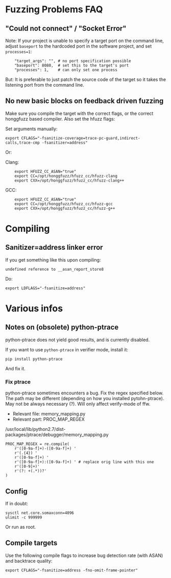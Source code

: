 # Fuzzing Problems FAQ

## "Could not connect" / "Socket Error"

Note: If your project is unable to specify a target port
on the command line, adjust `baseport` to the hardcoded port
in the software project, and set `processes=1`:

```
    "target_args": "", # no port specification possible
    "baseport": 8080,  # set this to the target's port
    "processes": 1,    # can only set one process
```

But: It is preferable to just patch the source code of the target
so it takes the listening port from the command line.


## No new basic blocks on feedback driven fuzzing

Make sure you compile the target with the correct flags,
or the correct honggfuzz based compiler. Also set the hfuzz flags:

Set arguments manually:
```
export CFLAGS="-fsanitize-coverage=trace-pc-guard,indirect-calls,trace-cmp -fsanitizer=address"
```

Or:

Clang:
```
    export HFUZZ_CC_ASAN="true"
    export CC=/opt/honggfuzz/hfuzz_cc/hfuzz-clang
    export CXX=/opt/honggfuzz/hfuzz_cc/hfuzz-clang++
```

GCC:
```
    export HFUZZ_CC_ASAN="true"
    export CC=/opt/honggfuzz/hfuzz_cc/hfuzz-gcc
    export CXX=/opt/honggfuzz/hfuzz_cc/hfuzz-g++
```


# Compiling

## Sanitizer=address linker error

If you get something like this upon compiling:
```
undefined reference to __asan_report_store8
```

Do:
```
export LDFLAGS="-fsanitize=address"
```

# Various infos

## Notes on (obsolete) python-ptrace

python-ptrace does not yield good results, and is currently disabled.

If you want to use `python-ptrace` in verifier mode, install it:
```
pip install python-ptrace
```

And fix it.

### Fix ptrace

python-ptrace sometimes encounters a bug. Fix the regex specified below.
The path may be different (depending on how you installed pytohn-ptrace).
May not be always necessary (?). Will only affect verify-mode of ffw.

* Relevant file: memory_mapping.py
* Relevant part: PROC_MAP_REGEX

/usr/local/lib/python2.7/dist-packages/ptrace/debugger/memory_mapping.py
```
PROC_MAP_REGEX = re.compile(
    r'([0-9a-f]+)-([0-9a-f]+) '
    r'(.{4}) '
    r'([0-9a-f]+) '
    r'([0-9a-f]+):([0-9a-f]+) ' # replace orig line with this one
    r'([0-9]+)'
    r'(?: +(.*))?'
)
```


## Config

If in doubt:

```
sysctl net.core.somaxconn=4096
ulimit -c 999999
```

Or run as root.

## Compile targets

Use the following compile flags to increase bug detection rate
(with ASAN) and backtrace quality:
```
export CFLAGS="-fsanitize=address -fno-omit-frame-pointer"
```
